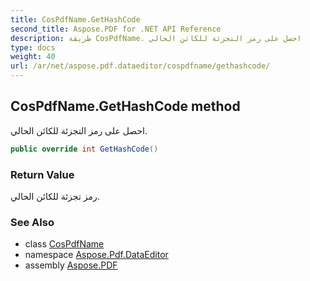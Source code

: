 ```yaml
---
title: CosPdfName.GetHashCode
second_title: Aspose.PDF for .NET API Reference
description: طريقة CosPdfName. احصل على رمز التجزئة للكائن الحالي
type: docs
weight: 40
url: /ar/net/aspose.pdf.dataeditor/cospdfname/gethashcode/
---
```

## CosPdfName.GetHashCode method

احصل على رمز التجزئة للكائن الحالي.

```csharp
public override int GetHashCode()
```

### Return Value

رمز تجزئة للكائن الحالي.

### See Also

* class [CosPdfName](../)
* namespace [Aspose.Pdf.DataEditor](../../../aspose.pdf.dataeditor/)
* assembly [Aspose.PDF](../../../)